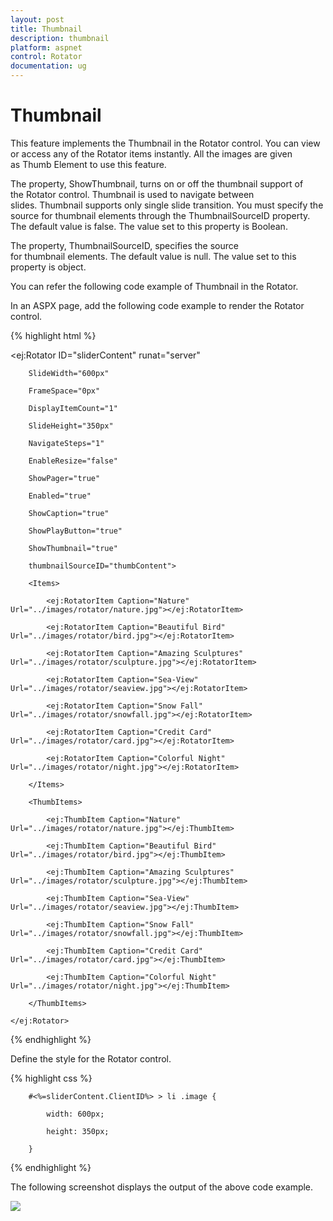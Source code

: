 ```yaml
---
layout: post
title: Thumbnail
description: thumbnail
platform: aspnet
control: Rotator
documentation: ug
---
```


# Thumbnail

This feature implements the Thumbnail in the Rotator control. You can view or access any of the Rotator items instantly. All the images are given as Thumb Element to use this feature.

The property, ShowThumbnail, turns on or off the thumbnail support of the Rotator control. Thumbnail is used to navigate between slides. Thumbnail supports only single slide transition. You must specify the source for thumbnail elements through the ThumbnailSourceID property. The default value is false. The value set to this property is Boolean.

The property, ThumbnailSourceID, specifies the source for thumbnail elements. The default value is null. The value set to this property is object.

You can refer the following code example of Thumbnail in the Rotator.

In an ASPX page, add the following code example to render the Rotator control.

{% highlight html %}



<ej:Rotator ID="sliderContent" runat="server"

        SlideWidth="600px"

        FrameSpace="0px"

        DisplayItemCount="1"

        SlideHeight="350px"

        NavigateSteps="1"

        EnableResize="false"

        ShowPager="true"

        Enabled="true"

        ShowCaption="true"

        ShowPlayButton="true"

        ShowThumbnail="true"

        thumbnailSourceID="thumbContent">

        <Items>

            <ej:RotatorItem Caption="Nature" Url="../images/rotator/nature.jpg"></ej:RotatorItem>

            <ej:RotatorItem Caption="Beautiful Bird" Url="../images/rotator/bird.jpg"></ej:RotatorItem>

            <ej:RotatorItem Caption="Amazing Sculptures" Url="../images/rotator/sculpture.jpg"></ej:RotatorItem>

            <ej:RotatorItem Caption="Sea-View" Url="../images/rotator/seaview.jpg"></ej:RotatorItem>

            <ej:RotatorItem Caption="Snow Fall" Url="../images/rotator/snowfall.jpg"></ej:RotatorItem>

            <ej:RotatorItem Caption="Credit Card" Url="../images/rotator/card.jpg"></ej:RotatorItem>

            <ej:RotatorItem Caption="Colorful Night" Url="../images/rotator/night.jpg"></ej:RotatorItem>

        </Items>

        <ThumbItems>

            <ej:ThumbItem Caption="Nature" Url="../images/rotator/nature.jpg"></ej:ThumbItem>

            <ej:ThumbItem Caption="Beautiful Bird" Url="../images/rotator/bird.jpg"></ej:ThumbItem>

            <ej:ThumbItem Caption="Amazing Sculptures" Url="../images/rotator/sculpture.jpg"></ej:ThumbItem>

            <ej:ThumbItem Caption="Sea-View" Url="../images/rotator/seaview.jpg"></ej:ThumbItem>

            <ej:ThumbItem Caption="Snow Fall" Url="../images/rotator/snowfall.jpg"></ej:ThumbItem>

            <ej:ThumbItem Caption="Credit Card" Url="../images/rotator/card.jpg"></ej:ThumbItem>

            <ej:ThumbItem Caption="Colorful Night" Url="../images/rotator/night.jpg"></ej:ThumbItem>

        </ThumbItems>

    </ej:Rotator>



{% endhighlight %}



Define the style for the Rotator control.


{% highlight css %}


        #<%=sliderContent.ClientID%> > li .image {

            width: 600px;

            height: 350px;

        }

{% endhighlight %}



The following screenshot displays the output of the above code example.

![](Thumbnail_images/Thumbnail_img1.png)



